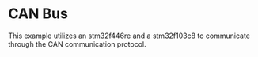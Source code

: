 # CAN Bus

This example utilizes an stm32f446re and a stm32f103c8 to communicate through the CAN communication protocol.



